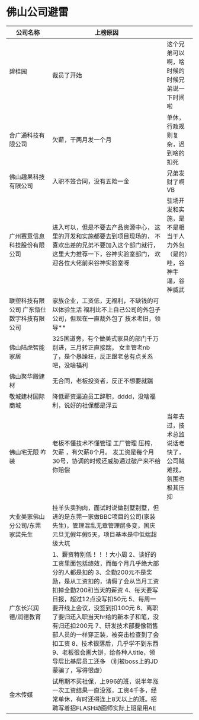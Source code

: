 # 佛山公司避雷

| 公司名称                                       | 上榜原因                                                     |                                                              |
| ---------------------------------------------- | ------------------------------------------------------------ | ------------------------------------------------------------ |
| 碧桂园 &nbsp;&nbsp;&nbsp;&nbsp;&nbsp;&nbsp;&nbsp;&nbsp;&nbsp;&nbsp;&nbsp;&nbsp;&nbsp;&nbsp;&nbsp;&nbsp;&nbsp;&nbsp;&nbsp;&nbsp;| 裁员了开始                                                   | 这个兄弟可以啊，啥时候的时候兄弟说一下时间啦                 |
| 合广通科技有限公司                             | 欠薪，干两月发一个月                                         | 单休，行政规则复杂，迟到啥的扣死                             |
| 佛山趣果科技有限公司                           | 入职不签合同，没有五险一金                                   | 兄弟发财了啊VB                                               |
| 广州赛意信息科技股份有限公司                   | 进入可以，但是不要去产品资源中心，     这里的开发和实施都要去到项目现场的，     不喜欢出差的兄弟不要加入这个部门就行，     这里大力推荐一下，谷神实验室部门，     欢迎各位大佬前来谷神实验室呀 | 驻场开发和实施，是不是相当于人力外包（是的）哇，谷神牛逼，谷神威武 |
| 联塑科技有限公司      广东瓴仕数字科技有限公司 | 家族企业，工资低，无福利，不缺钱的可以体验生活     福利比不上自己公司的外包子公司，但现在一直裁外包了     技术老旧，领导** |                                                              |
| 佛山陆虎智能家居                               | 325国道旁，有个做美式家具的部门千万别进，三月转正直接踹，     女主管老nb了，是个暴躁狂，反正跟老总有点关系吧，没啥福利 |                                                              |
| 佛山聚华殿建材                                 | 无合同，老板投资者，反正不想要就踹                           |                                                              |
| 敬城建材国际商城                               | 降低薪资逼迫员工辞职，dddd，没啥福利，说好的社保都是浮云     |                                                              |
| 佛山宅无限 咋装                                | 老板不懂技术不懂管理 工厂管理 压榨，欠薪 ，有欠薪8个月。      发工资是每个月30号，协调的时候还威胁通过破产来不给你赔偿 | 当年去过，技术总监说话老快了，公司贼难找，氛围也极其压抑 |
| 大业美家佛山分公司/东莞家装先生 | 挂羊头卖狗肉，面试时说做别墅别墅，但进的是东莞一家做BBC项目的公司(家装先生)，管理混乱无章管理层多变，国庆元旦无假年假5天，项目基本是中低端超级大坑 |      |
| 广东长兴润德/润德教育           | 1、薪资特别低！！！大小周 2、谈好的工资里面包括绩效，而每个月几乎绝大部分的人都是扣的 3、全勤200元不是奖励，是从工资扣的，请假了会从当月工资扣掉全勤200和当天的薪资 4、每天要写日报，超过12点没写扣50元 5、每周一要开线上会议，没签到扣100元 6、离职了要归还入职当天hr给的新本子和笔，没有归还扣200元 7、研发技术部要像销售部人员的一样穿正装，被突击检查到了会扣工资 8、技术很落后，几乎学不到东西 9、老板很会画大饼，给各种人title，领导层比基层员工还多 （别被boss上的JD蒙骗了，写得很虚） |      |
| 金木传媒                        | 试用期不买社保，上996的班，说半年涨一次工资结果一直没涨，工资4千多，经常单休，有时还得连上8天以上的班。招聘写着招FLASH动画师实际上班是用AE |      |
